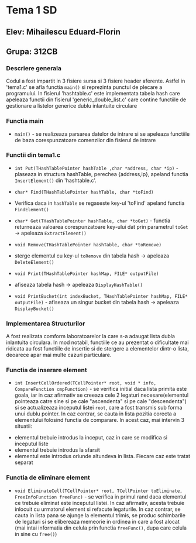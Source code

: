 # Tema 1 SD
## Elev: Mihailescu Eduard-Florin
## Grupa: 312CB

### Descriere generala
Codul a fost impartit in 3 fisiere sursa si 3 fisiere header aferente.
Astfel in 'tema1.c' se afla functia `main()` si reprezinta punctul de plecare a programului.
In fisierul 'hashtable.c' este implementata tabela hash care apeleaza functii
din fisierul 'generic_double_list.c' care contine functiile de gestionare 
a listelor generice dublu inlantuite circulare

### Functia main
*   `main()` - se realizeaza parsarea datelor de intrare si se apeleaza functiile de baza
corespunzatoare comenzilor din fisierul de intrare

### Functii din tema1.c
*   `int Put(THashTablePointer hashTable ,char *address, char *ip)` - plaseaza in structura hashTable, perechea {address,ip},
apeland functia `InsertElement()` din 'hashtable.c'. 

*   `char* Find(THashTablePointer hashTable, char *toFind)` 
- Verifica daca in `hashTable` se regaseste key-ul 'toFind'
apeland functia `FindElement()`

*   `char* Get(THashTablePointer hashTable, char *toGet)` - functia returneaza valoarea corespunzatoare key-ului dat prin
parametrul `toGet` -> apeleaza `ExtractElement()`

*   `void Remove(THashTablePointer hashTable, char *toRemove)`
- sterge elementul cu key-ul `toRemove` din tabela hash ->
apeleaza `DeleteElement()`

*   `void Print(THashTablePointer hashMap, FILE* outputFile)`
- afiseaza tabela hash -> apeleaza `DisplayHashTable()`

*   `void PrintBucket(int indexBucket, THashTablePointer hashMap, FILE* outputFile)` - afiseaza un singur bucket din tabela hash -> apeleaza `DisplayBucket()`

### Implementarea Structurilor
A fost realizata comform laboratoarelor la care s-a adaugat lista dubla inlantuita circulara. In mod notabil, functiile ce au prezentat o dificultate mai ridicata au fost functiile de insertie si de stergere
a elementelor dintr-o lista, deoarece apar mai multe cazuri particulare.

### Functia de inserare element
*   `int InsertCellOrdered(TCellPointer* root, void * info, CompareFunction cmpFunction)` - se verifica initial daca lista primita este goala, iar in caz afirmativ se creeaza cele 2 legaturi necesare(elementul pointeaza catre sine si pe cale "ascendenta" si pe cale "descendenta") si se actualizeaza inceputul listei `root`, care a fost transmis sub forma unui dublu pointer.
In caz contrar, se cauta in lista pozitia corecta a elementului folosind functia de comparare. In acest caz, mai intervin 3 situatii:
- elementul trebuie introdus la inceput, caz in care se modifica si inceputul liste
- elementul trebuie introdus la sfarsit
- elementul este introdus oriunde altundeva in lista.
Fiecare caz este tratat separat

### Functia de eliminare element
*   `void EliminateCell(TCellPointer* root, TCellPointer toEliminate, FreeInfoFunction freeFunc)` - se verifica in primul rand daca elementul ce trebuie eliminat este inceputul listei. In caz afirmativ, acesta 
trebuie inlocuit cu urmatorul element si refacute legaturile. In caz contrar, se cauta in lista pana se ajunge la elementul trimis, se produc schimbarile de legaturi si se elibereaza memeorie in ordinea in care a fost alocat (mai intai informatia din celula prin functia `freeFunc()`, dupa care celula in sine cu `free()`)








